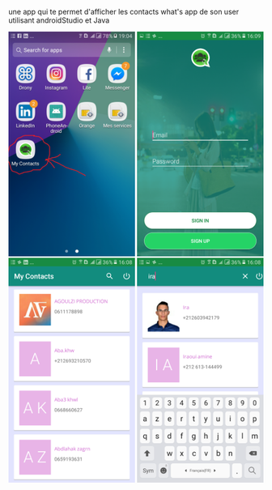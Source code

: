 une app qui te permet d'afficher les contacts what's app de son user utilisant androidStudio et Java 

<img src="https://raw.githubusercontent.com/youssefiraoui/Whatsapp-Contacts/master/1.png" width="250" height="444" />
<img src="https://raw.githubusercontent.com/youssefiraoui/Whatsapp-Contacts/master/22.png" width="250" height="444" />
<img src="https://raw.githubusercontent.com/youssefiraoui/Whatsapp-Contacts/master/3.png" width="250" height="444" />
<img src="https://raw.githubusercontent.com/youssefiraoui/Whatsapp-Contacts/master/4.png" width="250" height="444" />

